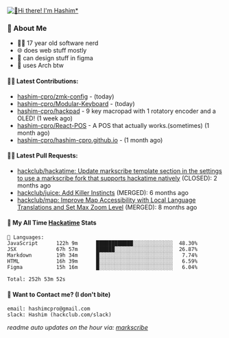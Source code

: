 [![👋Hi there! I'm Hashim*](/assets/intro.gif "Go To hashim-ali.work")](https://hashim-ali.work)

### 📖 About Me
- 👨‍💻 17 year old software nerd
- 🌐 does web stuff mostly
- 🎨 can design stuff in figma
- 🐧 uses Arch btw

#### 👷‍♂️ Latest Contributions:
- [hashim-cpro/zmk-config](https://github.com/hashim-cpro/zmk-config) -  (today)
- [hashim-cpro/Modular-Keyboard](https://github.com/hashim-cpro/Modular-Keyboard) -  (today)
- [hashim-cpro/hackpad](https://github.com/hashim-cpro/hackpad) - 9 key macropad with 1 rotatory encoder and a OLED! (1 week ago)
- [hashim-cpro/React-POS](https://github.com/hashim-cpro/React-POS) - A POS that actually works.(sometimes) (1 month ago)
- [hashim-cpro/hashim-cpro.github.io](https://github.com/hashim-cpro/hashim-cpro.github.io) -  (1 month ago)

#### 🧑‍💻 Latest Pull Requests:
- [hackclub/hackatime: Update markscribe template section in the settings to use a markscribe fork that supports hackatime natively](https://github.com/hackclub/hackatime/pull/258) (CLOSED): 2 months ago
- [hackclub/juice: Add  Killer Instincts](https://github.com/hackclub/juice/pull/248) (MERGED): 6 months ago
- [hackclub/map: Improve Map Accessibility with Local Language Translations and Set Max Zoom Level](https://github.com/hackclub/map/pull/12) (MERGED): 8 months ago

#### 📡 My All Time [Hackatime](https://hackatime.hackclub.com) Stats
```
💾 Languages:
JavaScript      122h 9m      ████████████░░░░░░░░░░░░░  48.30%
JSX             67h 57m      ██████░░░░░░░░░░░░░░░░░░░  26.87%
Markdown        19h 34m      █░░░░░░░░░░░░░░░░░░░░░░░░   7.74%
HTML            16h 39m      █░░░░░░░░░░░░░░░░░░░░░░░░   6.59%
Figma           15h 16m      █░░░░░░░░░░░░░░░░░░░░░░░░   6.04%

Total: 252h 53m 52s
```
#### 📮 Want to Contact me? (I don't bite)
```
email: hashimcpro@gmail.com
slack: Hashim (hackclub.com/slack)
```
_readme auto updates on the hour via: [markscribe](https://github.com/hashim-cpro/markscribe)_